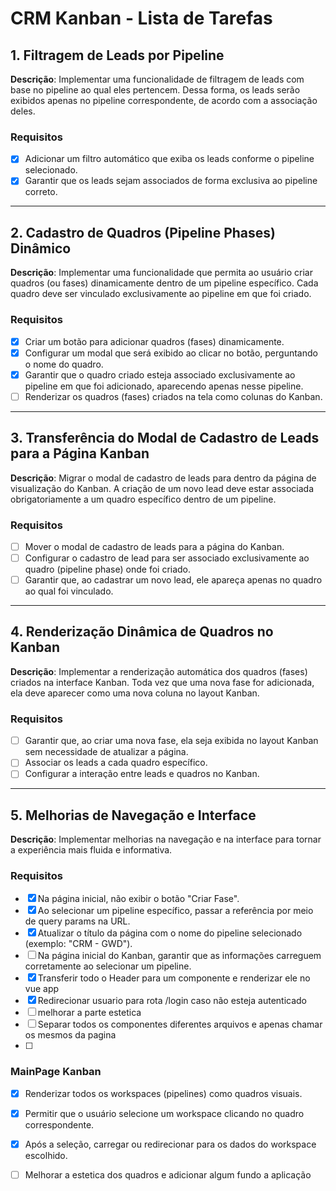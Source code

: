 # CRM Kanban - Lista de Tarefas

## 1. Filtragem de Leads por Pipeline
**Descrição**: Implementar uma funcionalidade de filtragem de leads com base no pipeline ao qual eles pertencem. Dessa forma, os leads serão exibidos apenas no pipeline correspondente, de acordo com a associação deles.

### Requisitos
- [x] Adicionar um filtro automático que exiba os leads conforme o pipeline selecionado.
- [x] Garantir que os leads sejam associados de forma exclusiva ao pipeline correto.

---

## 2. Cadastro de Quadros (Pipeline Phases) Dinâmico
**Descrição**: Implementar uma funcionalidade que permita ao usuário criar quadros (ou fases) dinamicamente dentro de um pipeline específico. Cada quadro deve ser vinculado exclusivamente ao pipeline em que foi criado.

### Requisitos
- [x] Criar um botão para adicionar quadros (fases) dinamicamente.
- [x] Configurar um modal que será exibido ao clicar no botão, perguntando o nome do quadro.
- [x] Garantir que o quadro criado esteja associado exclusivamente ao pipeline em que foi adicionado, aparecendo apenas nesse pipeline.
- [ ] Renderizar os quadros (fases) criados na tela como colunas do Kanban.

---

## 3. Transferência do Modal de Cadastro de Leads para a Página Kanban
**Descrição**: Migrar o modal de cadastro de leads para dentro da página de visualização do Kanban. A criação de um novo lead deve estar associada obrigatoriamente a um quadro específico dentro de um pipeline.

### Requisitos
- [ ] Mover o modal de cadastro de leads para a página do Kanban.
- [ ] Configurar o cadastro de lead para ser associado exclusivamente ao quadro (pipeline phase) onde foi criado.
- [ ] Garantir que, ao cadastrar um novo lead, ele apareça apenas no quadro ao qual foi vinculado.

---

## 4. Renderização Dinâmica de Quadros no Kanban
**Descrição**: Implementar a renderização automática dos quadros (fases) criados na interface Kanban. Toda vez que uma nova fase for adicionada, ela deve aparecer como uma nova coluna no layout Kanban.

### Requisitos
- [ ] Garantir que, ao criar uma nova fase, ela seja exibida no layout Kanban sem necessidade de atualizar a página.
- [ ] Associar os leads a cada quadro específico.
- [ ] Configurar a interação entre leads e quadros no Kanban.

---

## 5. Melhorias de Navegação e Interface
**Descrição**: Implementar melhorias na navegação e na interface para tornar a experiência mais fluida e informativa.

### Requisitos
- [x] Na página inicial, não exibir o botão "Criar Fase".
- [x] Ao selecionar um pipeline específico, passar a referência por meio de query params na URL.
- [x] Atualizar o título da página com o nome do pipeline selecionado (exemplo: "CRM - GWD").
- [ ] Na página inicial do Kanban, garantir que as informações carreguem corretamente ao selecionar um pipeline.
- [x] Transferir todo o Header para um componente e renderizar ele no vue app
- [x] Redirecionar usuario para rota /login caso não esteja autenticado
- [ ] melhorar a parte estetica
- [ ] Separar todos os componentes diferentes arquivos e apenas chamar os mesmos da pagina
- [ ]
### MainPage Kanban  
- [x] Renderizar todos os workspaces (pipelines) como quadros visuais.  
- [x] Permitir que o usuário selecione um workspace clicando no quadro correspondente.  
- [x] Após a seleção, carregar ou redirecionar para os dados do workspace escolhido.  
- [ ] Melhorar a estetica dos quadros e adicionar algum fundo a aplicação


